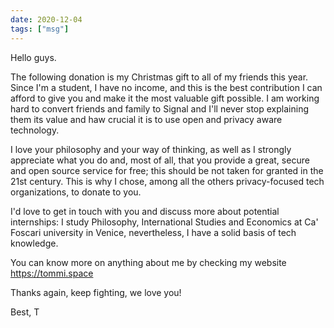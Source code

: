 ```yaml
---
date: 2020-12-04
tags: ["msg"]
---
```

Hello guys.

The following donation is my Christmas gift to all of my friends this year. Since I'm a student, I have no income, and this is the best contribution I can afford to give you and make it the most valuable gift possible. I am working hard to convert friends and family to Signal and I'll never stop explaining them its value and haw crucial it is to use open and privacy aware technology.

I love your philosophy and your way of thinking, as well as I strongly appreciate what you do and, most of all, that you provide a great, secure and open source service for free; this should be not taken for granted in the 21st century. This is why I chose, among all the others privacy-focused tech organizations, to donate to you.

I'd love to get in touch with you and discuss more about potential internships: I study Philosophy, International Studies and Economics at Ca' Foscari university in Venice, nevertheless, I have a solid basis of tech knowledge.

You can know more on anything about me by checking my website https://tommi.space

Thanks again,
keep fighting, we love you!

Best,
T